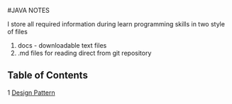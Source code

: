 #JAVA NOTES

I store all required information during learn programming skills in two style of files 

1. docs - downloadable text files
2. .md files for reading direct from git repository

## Table of Contents

1 [Design Pattern](./Patterns.md)